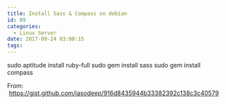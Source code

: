 ```yaml
---
title: Install Sass & Compass on debian
id: 89
categories:
  - Linux Server
date: 2017-09-24 03:00:15
tags:
---
```


sudo aptitude install ruby-full
sudo gem install sass
sudo gem install compass

From:  https://gist.github.com/jasodeep/916d8435944b33382392c138c3c40579